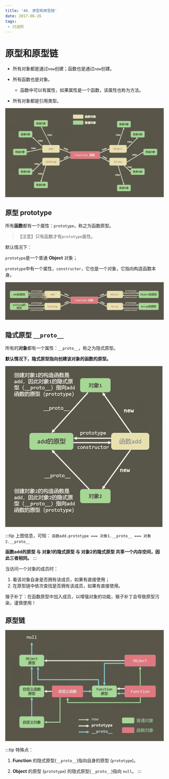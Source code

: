 ```yaml
---
title: '46. 原型和原型链'
date: 2017-06-26
tags:
 - JS进阶
---
```


# 原型和原型链

- 所有对象都是通过`new`创建；函数也是通过`new`创建。

- 所有函数也是对象。

  - 函数中可以有属性，如果属性是一个函数，该属性也称为方法。

- 所有对象都是引用类型。


![Function](../images/Function.png)
## 原型 prototype

所有**函数**都有一个属性：`prototype`，称之为函数原型。

> 【注意】只有函数才有`prototype`属性。

默认情况下：

`prototype`是一个普通 **Object** 对象；

`prototype`中有一个属性，`constructor`，它也是一个对象，它指向构造函数本身。


![constructor](../images/constructor.png)

## 隐式原型 `__proto__`

所有的**对象**都有一个属性：`__proto__`，称之为隐式原型。

**默认情况下，隐式原型指向创建该对象的函数的原型。**


![proto](../images/proto.png)

:::tip 上图信息，可知：
`函数add.prototype === 对象1.__proto__ === 对象2.__proto__`

**函数add的原型 与 对象1的隐式原型 与 对象2的隐式原型 共享一个内存空间，因此三者相同。**
:::

当访问一个对象的成员时：

1. 看该对象自身是否拥有该成员，如果有直接使用；
2. 在原型链中依次查找是否拥有该成员，如果有直接使用。

猴子补丁：在函数原型中加入成员，以增强对象的功能，猴子补丁会导致原型污染，谨慎使用！

## 原型链


![Prototype chain](../images/PrototypeChain.png)

:::tip 特殊点：
1. **Function** 的隐式原型(`__proto__`)指向自身的原型 (`prototype`)。

2. **Object** 的原型 (`prototype`) 的隐式原型(`__proto__`)指向 `null`。
:::
